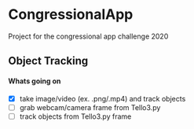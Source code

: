 # CongressionalApp
Project for the congressional app challenge 2020

## Object Tracking
#### Whats going on
- [x] take image/video (ex. .png/.mp4) and track objects
- [ ] grab webcam/camera frame from Tello3.py
- [ ] track objects from Tello3.py frame
